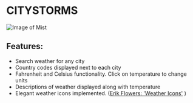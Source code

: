 # CITYSTORMS
![Image of Mist](https://i.imgur.com/zpZi0vf.jpeg)

## Features:

* Search weather for any city
* Country codes displayed next to each city
* Fahrenheit and Celsius functionality. Click on temperature to change units
* Descriptions of weather displayed along with temperature
* Elegant weather icons implemented. ([Erik Flowers: 'Weather Icons'](https://erikflowers.github.io/weather-icons/) )
